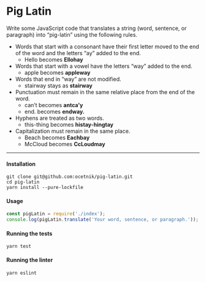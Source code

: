 # Pig Latin

Write some JavaScript code that translates a string (word, sentence, or paragraph) into “pig-latin” using the following rules.
 * Words that start with a consonant have their first letter moved to the end of the word and the letters “ay” added to the end.
   * Hello becomes **Ellohay**
 * Words that start with a vowel have the letters “way” added to the end.
   * apple becomes **appleway**
 * Words that end in “way” are not modified.
   * stairway stays as **stairway**
 * Punctuation must remain in the same relative place from the end of the word.
   * can’t becomes **antca’y**
   * end. becomes **endway.**
 * Hyphens are treated as two words.
   * this-thing becomes **histay-hingtay**
 * Capitalization must remain in the same place.
   * Beach becomes **Eachbay**
   * McCloud becomes **CcLoudmay**
   
---

#### Installation
```
git clone git@github.com:ocetnik/pig-latin.git
cd pig-latin
yarn install --pure-lockfile
```

#### Usage
```js
const pigLatin = require('./index');
console.log(pigLatin.translate('Your word, sentence, or paragraph.'));
```

#### Running the tests
```
yarn test
```

#### Running the linter
```
yarn eslint
```

